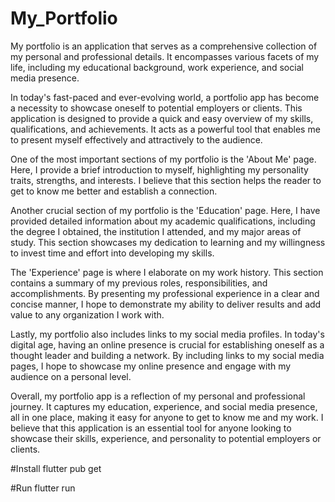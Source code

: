 # My_Portfolio

My portfolio is an application that serves as a comprehensive collection of my personal and professional details. It encompasses various facets of my life, including my educational background, work experience, and social media presence.

In today's fast-paced and ever-evolving world, a portfolio app has become a necessity to showcase oneself to potential employers or clients. This application is designed to provide a quick and easy overview of my skills, qualifications, and achievements. It acts as a powerful tool that enables me to present myself effectively and attractively to the audience.

One of the most important sections of my portfolio is the 'About Me' page. Here, I provide a brief introduction to myself, highlighting my personality traits, strengths, and interests. I believe that this section helps the reader to get to know me better and establish a connection.

Another crucial section of my portfolio is the 'Education' page. Here, I have provided detailed information about my academic qualifications, including the degree I obtained, the institution I attended, and my major areas of study. This section showcases my dedication to learning and my willingness to invest time and effort into developing my skills.

The 'Experience' page is where I elaborate on my work history. This section contains a summary of my previous roles, responsibilities, and accomplishments. By presenting my professional experience in a clear and concise manner, I hope to demonstrate my ability to deliver results and add value to any organization I work with.

Lastly, my portfolio also includes links to my social media profiles. In today's digital age, having an online presence is crucial for establishing oneself as a thought leader and building a network. By including links to my social media pages, I hope to showcase my online presence and engage with my audience on a personal level.

Overall, my portfolio app is a reflection of my personal and professional journey. It captures my education, experience, and social media presence, all in one place, making it easy for anyone to get to know me and my work. I believe that this application is an essential tool for anyone looking to showcase their skills, experience, and personality to potential employers or clients.

#Install
flutter pub get

#Run
flutter run
